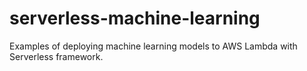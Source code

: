 # serverless-machine-learning
Examples of deploying machine learning models to AWS Lambda with Serverless framework.
